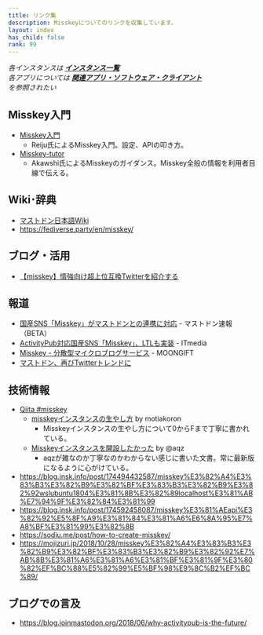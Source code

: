 ```yaml
---
title: リンク集
description: Misskeyについてのリンクを収集しています。
layout: index
has_child: false
rank: 99
---
```

*各インスタンスは **[インスタンス一覧](../instances/)***  
*各アプリについては **[関連アプリ・ソフトウェア・クライアント](../apps/)***  
*を参照されたい*

## Misskey入門
- [Misskey入門](https://gist.github.com/xreiju/6d89261941f5cd66e70942dfe6d4af33)
  * Reiju氏によるMisskey入門。設定、APIの叩き方。
- [Misskey-tutor](http://akausii.hatenadiary.com/entry/2018/08/11/025852)
  * Akawshi氏によるMisskeyのガイダンス。Misskey全般の情報を利用者目線で伝える。

## Wiki･辞典
- [マストドン日本語Wiki](https://ja.mstdn.wiki/Misskey)
- https://fediverse.party/en/misskey/

## ブログ・活用
- [【misskey】情強向け超上位互換Twitterを紹介する](https://kotodu.tumblr.com/post/172146962776/misskey%E6%83%85%E5%BC%B7%E5%90%91%E3%81%91%E8%B6%85%E4%B8%8A%E4%BD%8D%E4%BA%92%E6%8F%9Btwitter%E3%82%92%E7%B4%B9%E4%BB%8B%E3%81%99%E3%82%8B)

## 報道
- [国産SNS「Misskey」がマストドンとの連携に対応](https://masto.news/2018/04/15/misskey/?utm_campaign=twitter&utm_medium=twitter&utm_source=twitter) - マストドン速報（BETA）
- [ActivityPub対応国産SNS「Misskey」、LTLも実装](http://www.itmedia.co.jp/news/articles/1804/17/news124.html) - ITmedia
- [Misskey - 分散型マイクロブログサービス](https://www.moongift.jp/2018/07/misskey-%E5%88%86%E6%95%A3%E5%9E%8B%E3%83%9E%E3%82%A4%E3%82%AF%E3%83%AD%E3%83%96%E3%83%AD%E3%82%B0%E3%82%B5%E3%83%BC%E3%83%93%E3%82%B9/) - MOONGIFT
- [マストドン、再びTwitterトレンドに](http://www.itmedia.co.jp/news/articles/1808/16/news082.html)

## 技術情報
- [Qiita #misskey](https://qiita.com/tags/misskey)
  - [misskeyインスタンスの生やし方](https://qiita.com/motiakoron/items/e39320b5f66f07bcf9fb) by motiakoron
    * Misskeyインスタンスの生やし方について0からFまで丁寧に書かれている。
  - [Misskeyインスタンスを開設したかった](https://qiita.com/tamaina/items/d7c1a758cb6c9d3eaaa5) by @aqz
    * aqzが雑なのか丁寧なのかわからない感じに書いた文書。常に最新版になるように心がけている。
- https://blog.jnsk.info/post/174494432587/misskey%E3%82%A4%E3%83%B3%E3%82%B9%E3%82%BF%E3%83%B3%E3%82%B9%E3%82%92wslubuntu1804%E3%81%8B%E3%82%89localhost%E3%81%AB%E7%94%9F%E3%82%84%E3%81%99
- https://blog.jnsk.info/post/174592458087/misskey%E3%81%AEapi%E3%82%92%E5%8F%A9%E3%81%84%E3%81%A6%E6%8A%95%E7%A8%BF%E3%81%99%E3%82%8B
- https://sodiu.me/post/how-to-create-misskey/
- https://mojizuri.jp/2018/10/28/misskey%E3%82%A4%E3%83%B3%E3%82%B9%E3%82%BF%E3%83%B3%E3%82%B9%E3%82%92%E7%AB%8B%E3%81%A6%E3%81%A6%E3%81%BF%E3%81%9F%E3%80%82%EF%BC%88%E5%82%99%E5%BF%98%E9%8C%B2%EF%BC%89/

## ブログでの言及
- https://blog.joinmastodon.org/2018/06/why-activitypub-is-the-future/
